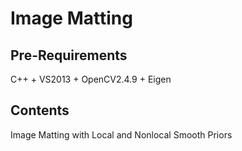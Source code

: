 Image Matting
================

Pre-Requirements
----------------

C++ + VS2013 + OpenCV2.4.9 + Eigen


Contents
----------------
Image Matting with Local and Nonlocal Smooth Priors
